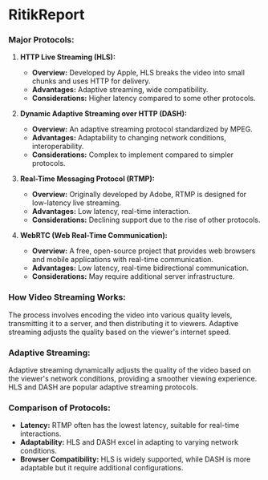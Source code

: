 # RitikReport


### **Major Protocols:**

1. **HTTP Live Streaming (HLS):**
   - **Overview:** Developed by Apple, HLS breaks the video into small chunks and uses HTTP for delivery.
   - **Advantages:** Adaptive streaming, wide compatibility.
   - **Considerations:** Higher latency compared to some other protocols.

2. **Dynamic Adaptive Streaming over HTTP (DASH):**
   - **Overview:** An adaptive streaming protocol standardized by MPEG.
   - **Advantages:** Adaptability to changing network conditions, interoperability.
   - **Considerations:** Complex to implement compared to simpler protocols.

3. **Real-Time Messaging Protocol (RTMP):**
   - **Overview:** Originally developed by Adobe, RTMP is designed for low-latency live streaming.
   - **Advantages:** Low latency, real-time interaction.
   - **Considerations:** Declining support due to the rise of other protocols.

4. **WebRTC (Web Real-Time Communication):**
   - **Overview:** A free, open-source project that provides web browsers and mobile applications with real-time communication.
   - **Advantages:** Low latency, real-time bidirectional communication.
   - **Considerations:** May require additional server infrastructure.

### **How Video Streaming Works:**
The process involves encoding the video into various quality levels, transmitting it to a server, and then distributing it to viewers. Adaptive streaming adjusts the quality based on the viewer's internet speed.

### **Adaptive Streaming:**
Adaptive streaming dynamically adjusts the quality of the video based on the viewer's network conditions, providing a smoother viewing experience. HLS and DASH are popular adaptive streaming protocols.

### **Comparison of Protocols:**
- **Latency:** RTMP often has the lowest latency, suitable for real-time interactions.
- **Adaptability:** HLS and DASH excel in adapting to varying network conditions.
- **Browser Compatibility:** HLS is widely supported, while DASH is more adaptable but it require additional configurations.


